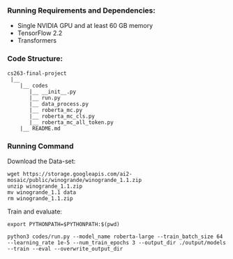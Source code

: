 ### Running Requirements and Dependencies:

* Single NVIDIA GPU and at least 60 GB memory
* TensorFlow 2.2
* Transformers



### Code Structure:

 ```
cs263-final-project
  |__
     |__ codes
        |__ __init__.py
        |__ run.py
        |__ data_process.py
        |__ roberta_mc.py
        |__ roberta_mc_cls.py
        |__ roberta_mc_all_token.py
     |__ README.md
 ```



### Running Command

Download the Data-set:

```shell
wget https://storage.googleapis.com/ai2-mosaic/public/winogrande/winogrande_1.1.zip
unzip winogrande_1.1.zip
mv winogrande_1.1 data
rm winogrande_1.1.zip
```

Train and evaluate:

```shell
export PYTHONPATH=$PYTHONPATH:$(pwd)

python3 codes/run.py --model_name roberta-large --train_batch_size 64 --learning_rate 1e-5 --num_train_epochs 3 --output_dir ./output/models --train --eval --overwrite_output_dir
```

